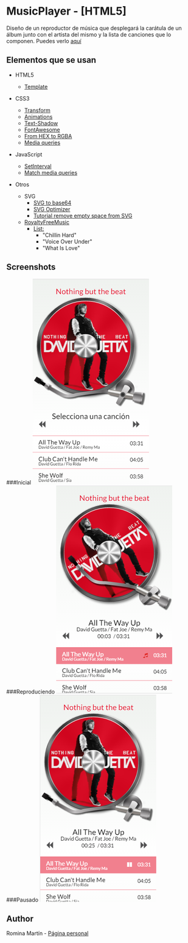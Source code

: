 # MusicPlayer - [HTML5]

Diseño de un reproductor de música que desplegará la carátula de un álbum junto con el artista del mismo y la lista de canciones que lo componen.
Puedes verlo [aquí](https://mimo-romina.github.io/MusicPlayerHTML5/)

## Elementos que se usan

- HTML5
    - [Template](https://developer.mozilla.org/es/docs/Web/HTML/Element/template)

- CSS3
    - [Transform](https://developer.mozilla.org/es/docs/Web/CSS/transform)
    - [Animations](https://developer.mozilla.org/en-US/docs/Web/CSS/animation)
    - [Text-Shadow](https://developer.mozilla.org/es/docs/Web/CSS/text-shadow)
    - [FontAwesome](http://fontawesome.io/)
    - [From HEX to RGBA](http://hex2rgba.devoth.com/)
    - [Media queries](https://developer.mozilla.org/es/docs/CSS/Media_queries)

- JavaScript
    - [SetInterval](https://developer.mozilla.org/en-US/docs/Web/API/WindowTimers/setInterval)
    - [Match media queries](https://developer.mozilla.org/es/docs/Web/API/Window/matchMedia)
- Otros
    - SVG
        - [SVG to base64](https://www.base64-image.de/)
        - [SVG Optimizer](https://jakearchibald.github.io/svgomg/)
        - [Tutorial remove empty space from SVG](https://www.grobmeier.de/remove-white-space-from-svg-30102015.html)
    - [RoyaltyFreeMusic](http://incompetech.com/music/royalty-free/music.html)
        - [List:](http://incompetech.com/music/royalty-free/index.html?collection=18&Search=Search)
            - "Chillin Hard"
            - "Voice Over Under"
            - "What Is Love"

## Screenshots
###Inicial
![Inicial](https://raw.githubusercontent.com/MIMO-Romina/MusicPlayerHTML5/master/images/galaxyS5.PNG "Inicial")
###Reproduciendo
![Reproduciendo](https://raw.githubusercontent.com/MIMO-Romina/MusicPlayerHTML5/master/images/playing.PNG "Reproduciendo")
###Pausado
![Pausado](https://raw.githubusercontent.com/MIMO-Romina/MusicPlayerHTML5/master/images/paused.PNG "Pausado")

## Author
Romina Martín - [Página personal](http://rominamartin.github.io/)